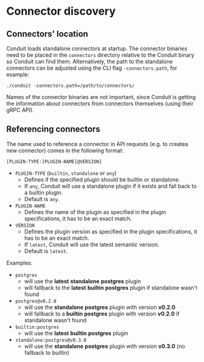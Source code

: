 # Connector discovery

## Connectors' location
Conduit loads standalone connectors at startup. The connector binaries need to be placed in the `connectors` directory
relative to the Conduit binary so Conduit can find them. Alternatively, the path to the standalone connectors can be
adjusted using the CLI flag `-connectors.path`, for example:
```shell
./conduit -connectors.path=/path/to/connectors/
```

Names of the connector binaries are not important, since Conduit is getting the information about connectors from
connectors themselves (using their gRPC API).

## Referencing connectors

The name used to reference a connector in API requests (e.g. to createa new connector) comes in the following format: 

`[PLUGIN-TYPE:]PLUGIN-NAME[@VERSION]`

- `PLUGIN-TYPE` (`builtin`, `standalone` or `any`)
    - Defines if the specified plugin should be builtin or standalone.
    - If `any`, Conduit will use a standalone plugin if it exists and fall back to a builtin plugin.
    - Default is `any`.
- `PLUGIN-NAME`
    - Defines the name of the plugin as specified in the plugin specifications, it has to be an exact match.
- `VERSION`
    - Defines the plugin version as specified in the plugin specifications, it has to be an exact match.
    - If `latest`, Conduit will use the latest semantic version.
    - Default is `latest`.

Examples:

- `postgres`
    - will use the **latest** **standalone** **postgres** plugin
    - will fallback to the **latest** **builtin** **postgres** plugin if standalone wasn't found
- `postgres@v0.2.0`
    - will use the **standalone** **postgres** plugin with version **v0.2.0**
    - will fallback to a **builtin** **postgres** plugin with version **v0.2.0** if standalone wasn't found
- `builtin:postgres`
    - will use the **latest** **builtin** **postgres** plugin
- `standalone:postgres@v0.3.0`
    - will use the **standalone** **postgres** plugin with version **v0.3.0** (no fallback to builtin)
